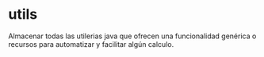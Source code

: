 # utils
Almacenar todas las utilerias java que ofrecen una funcionalidad genérica o recursos para automatizar y facilitar algún calculo.
